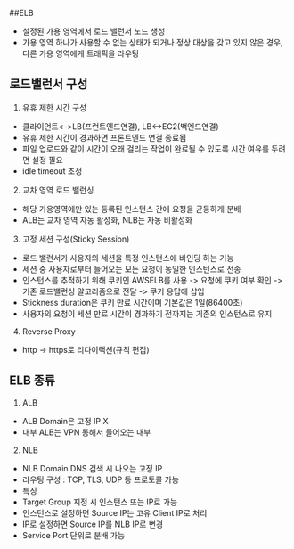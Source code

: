 ##ELB  
- 설정된 가용 영역에서 로드 밸런서 노드 생성  
- 가용 영역 하나가 사용할 수 없는 상태가 되거나 정상 대상을 갖고 있지 않은 경우, 다른 가용 영역에게 트래픽을 라우팅   
 ## 로드밸런서 구성  
 1) 유휴 제한 시간 구성  
 - 클라이언트<->LB(프런트엔드연결), LB<->EC2(백엔드연결)  
 - 유휴 제한 시간이 경과하면 프론트엔드 연결 종료됨  
 - 파일 업로드와 같이 시간이 오래 걸리는 작업이 완료될 수 있도록 시간 여유를 두려면 설정 필요  
 - idle timeout 조정  
 2) 교차 영역 로드 밸런싱  
 - 해당 가용영역에만 있는 등록된 인스턴스 간에 요청을 균등하게 분배  
 - ALB는 교차 영역 자동 활성화, NLB는 자동 비활성화  
 3) 고정 세션 구성(Sticky Session)  
 - 로드 밸런서가 사용자의 세션을 특정 인스턴스에 바인딩 하는 기능  
 - 세션 중 사용자로부터 들어오는 모든 요청이 동일한 인스턴스로 전송  
 - 인스턴스를 추적하기 위해 쿠키인 AWSELB를 사용 -> 요청에 쿠키 여부 확인 -> 기존 로드밸런싱 알고리즘으로 전달 -> 쿠키 응답에 삽입   
 - Stickness duration은 쿠키 만료 시간이며 기본값은 1일(86400초)  
 - 사용자의 요청이 세션 만료 시간이 경과하기 전까지는 기존의 인스턴스로 유지    
4) Reverse Proxy  
- http -> https로 리다이랙션(규칙 편집)  
  
## ELB 종류  
1) ALB  
- ALB Domain은 고정 IP X
- 내부 ALB는 VPN 통해서 들어오는 내부
2) NLB  
- NLB Domain DNS 검색 시 나오는 고정 IP 
- 라우팅 구성 : TCP, TLS, UDP 등 프로토콜 가능  
- 특징
- Target Group 지정 시 인스턴스 또는 IP로 가능  
- 인스턴스로 설정하면 Source IP는 고유 Client IP로 처리  
- IP로 설정하면 Source IP를 NLB IP로 변경  
- Service Port 단위로 분배 가능  
